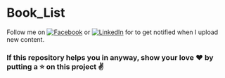 # Book_List

Follow me on <a href="https://www.facebook.com/adhiraiyan/"><img src="https://img.shields.io/badge/Facebook-brightgreen.svg?" alt="Facebook"></a> or <a href="https://www.linkedin.com/in/mukesh-mithrakumar/"><img src="https://img.shields.io/badge/LinkedIn-blue.svg?" alt="LinkedIn"></a> for to get notified when I upload new content.
 
 ### If this repository helps you in anyway, show your love :heart: by putting a :star: on this project :v: 
